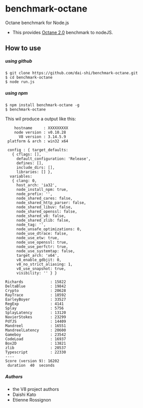 # benchmark-octane

Octane benchmark for Node.js

- This provides [Octane 2.0](http://code.google.com/p/octane-benchmark/) benchmark to nodeJS.

## How to use

##### using github

    $ git clone https://github.com/dai-shi/benchmark-octane.git
    $ cd benchmark-octane
    $ node run.js

##### using npm

    $ npm install benchmark-octane -g
    $ benchmark-octane

This wil produce a output like this:

        hostname     : XXXXXXXXX
        node version : v0.10.28
          V8 version : 3.14.5.9
     platform & arch : win32 x64

     config : { target_defaults:
       { cflags: [],
         default_configuration: 'Release',
         defines: [],
         include_dirs: [],
         libraries: [] },
      variables:
       { clang: 0,
         host_arch: 'ia32',
         node_install_npm: true,
         node_prefix: '',
         node_shared_cares: false,
         node_shared_http_parser: false,
         node_shared_libuv: false,
         node_shared_openssl: false,
         node_shared_v8: false,
         node_shared_zlib: false,
         node_tag: '',
         node_unsafe_optimizations: 0,
         node_use_dtrace: false,
         node_use_etw: true,
         node_use_openssl: true,
         node_use_perfctr: true,
         node_use_systemtap: false,
         target_arch: 'x64',
         v8_enable_gdbjit: 0,
         v8_no_strict_aliasing: 1,
         v8_use_snapshot: true,
         visibility: '' } }

    Richards            : 15822
    DeltaBlue           : 19842
    Crypto              : 20628
    RayTrace            : 18592
    EarleyBoyer         : 33527
    RegExp              : 4141
    Splay               : 5756
    SplayLatency        : 13120
    NavierStokes        : 23299
    PdfJS               : 14409
    Mandreel            : 16551
    MandreelLatency     : 20600
    Gameboy             : 23542
    CodeLoad            : 16937
    Box2D               : 13821
    zlib                : 20537
    Typescript          : 22330
    ----
    Score (version 9): 16202
     duration  40  seconds


##### Authors

- the V8 project authors
- Daishi Kato
- Etienne Rossignon
